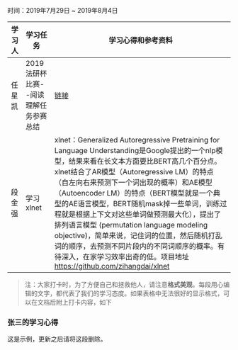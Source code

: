 时间：2019年7月29日 ~ 2019年8月4日

| 学习人  | 学习任务                  | 学习心得和参考资料                                |
| ---- | --------------------- | ---------------------------------------- |
| 任星凯  | 2019法研杯比赛--阅读理解任务参赛总结 | [链接](https://zhuanlan.zhihu.com/p/76377422) |
| 段金强  | 学习xlnet               | xlnet：Generalized Autoregressive Pretraining for Language Understanding是Google提出的一个nlp模型，结果来看在长文本方面要比BERT高几个百分点。xlnet结合了AR模型（Autoregressive LM）的特点（自左向右来预测下一个词出现的概率）和AE模型（Autoencoder LM）的特点（BERT模型就是一个典型的AE语言模型，BERT随机mask掉一些单词，训练过程就是根据上下文对这些单词做预测最大化），提出了排列语言模型 (permutation language modeling objective)，简单来说，记住词的位置，然后随机打乱词的顺序，去预测不同片段内的不同词顺序的概率。有待深入，在家学习效率出奇的低。项目地址<https://github.com/zihangdai/xlnet> |



> 注：大家打卡时，为了方便自己和拯救他人，请注意**格式美观**，每段用心编辑的文字，都代表了我们的学习态度。如果表格中无法很好的显示格式，可以在文档后附上打卡内容，如下

### 张三的学习心得
这是示例，更新之后请将这段删除。

